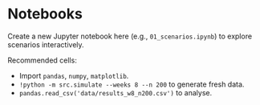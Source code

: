 # Notebooks

Create a new Jupyter notebook here (e.g., `01_scenarios.ipynb`) to explore scenarios interactively.

Recommended cells:
- Import `pandas`, `numpy`, `matplotlib`.
- `!python -m src.simulate --weeks 8 --n 200` to generate fresh data.
- `pandas.read_csv('data/results_w8_n200.csv')` to analyse.